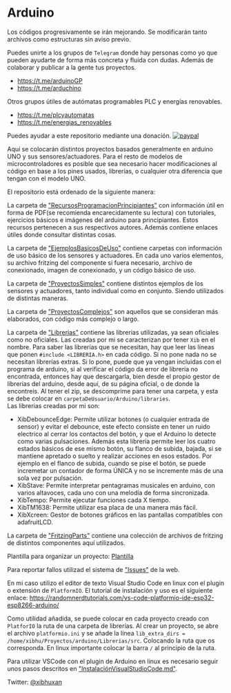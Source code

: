 
# Arduino
Los códigos progresivamente se irán mejorando. Se modificarán tanto archivos como estructuras sin aviso previo.

Puedes unirte a los grupos de `Telegram` donde hay personas como yo que pueden ayudarte de forma más concreta y fluida con dudas. Además de colaborar y publicar a la gente tus proyectos.

- https://t.me/arduinoGP
- https://t.me/arduchino

Otros grupos útiles de autómatas programables PLC y energías renovables.

- https://t.me/plcyautomatas
- https://t.me/energias_renovables


Puedes ayudar a este repositorio mediante una donación. [![paypal](https://www.paypalobjects.com/es_ES/ES/i/btn/btn_donateCC_LG.gif)](https://www.paypal.com/cgi-bin/webscr?cmd=_s-xclick&hosted_button_id=CZM8VWFAP5UUY&source=url)

Aquí se colocarán distintos proyectos basados generalmente en arduino UNO y sus sensores/actuadores. Para el resto de modelos de microcontroladores es posible que sea necesario hacer modificaciones al código en base a los pines usados, librerías, o cualquier otra diferencia que tengan con el modelo UNO.

El repositorio está ordenado de la siguiente manera:

La carpeta de ["RecursosProgramacionPrincipiantes"](RecursosProgramacionPrincipiantes) con información útil en forma de PDF(se recomienda encarecidamente su lectura) con tutoriales, ejercicios básicos e imágenes del arduino para principiantes. Estos recursos pertenecen a sus respectivos autores. Además contiene enlaces útiles donde consultar distintas cosas.

La carpeta de ["EjemplosBasicosDeUso"](EjemplosBasicosDeUso) contiene carpetas con información de uso básico de los sensores y actuadores. En cada uno varios elementos, su archivo fritzing del componente si fuera necesario, archivo de conexionado, imagen de conexionado, y un código básico de uso.

La carpeta de ["ProyectosSimples"](ProyectosSimples) contiene distintos ejemplos de los sensores y actuadores, tanto individual como en conjunto. Siendo utilizados de distintas maneras.

La carpeta de ["ProyectosComplejos"](ProyectosComplejos) son aquellos que se consideran más elaborados, con código más complejo o largo.

La carpeta de ["Librerias"](Librerias) contiene las librerias utilizadas, ya sean oficiales como no oficiales. Las creadas por mi se caracterizan por tener `Xib` en el nombre. Para saber las librerías que se necesitan, hay que leer las líneas que ponen `#include <LIBRERIA.h>` en cada código. Si no pone nada no se necesitan librerías extras. Si lo pone, puede que ya vengan incluidas con el programa de arduino, si al verificar el código da error de libreria no encontrada, entonces hay que descargarla, bien desde el propio gestor de librerias del arduino, desde aquí, de su página oficial, o de donde la encontreis. Al tener el zip, se descomprime para tener una carpeta, y esta se debe colocar en `carpetaDeUsuario/Arduino/libraries`.  
Las librerias creadas por mi son:  
- XibDebounceEdge: Permite utilizar botones (o cualquier entrada de sensor) y evitar el debounce, este efecto consiste en tener un ruido electrico al cerrar los contactos del botón, y que el Arduino lo detecte como varias pulsaciones. Además esta librería permite leer los cuatro estados básicos de ese mismo botón, su flanco de subida, bajada, si se mantiene apretado o suelto y realizar acciones en esos estados. Por ejemplo en el flanco de subida, cuando se pise el botón, se puede incremetar un contador de forma ÚNICA y no se incremente más de una sola vez por pulsación.
- XibStave: Permite interpretar pentagramas musicales en arduino, con varios altavoces, cada uno con una melodía de forma sincronizada.
- XibTempo: Permite ejecutar funciones cada X tiempo.
- XibTM1638: Permite utilizar esa placa de una manera más fácil.
- XibXcreen: Gestor de botones gráficos en las pantallas compatibles con adafruitLCD.

La carpeta de ["FritzingParts"](FritzingParts) contiene una colección de archivos de fritzing de distintos componentes aquí utilizados.

Plantilla para organizar un proyecto: [Plantilla](https://github.com/Xibhu/Tutoriales/tree/master/Programacion/General)

Para reportar fallos utilizad el sistema de ["Issues"](https://github.com/Xibhu/Arduino/issues) de la web.

En mi caso utilizo el editor de texto Visual Studio Code en linux con el plugin o extensión de `PlatformIO`. El tutorial de instalación y uso es el siguiente enlace: https://randomnerdtutorials.com/vs-code-platformio-ide-esp32-esp8266-arduino/

Como utilidad añadida, se puede colocar en cada proyecto creado con `PlatforIO` la ruta de una carpeta de librerías. Al crear un proyecto, se abre el archivo `platformio.ini` y se añade la línea `lib_extra_dirs = /home/xibhu/Proyectos/arduino/Librerias/src`. Colocando la ruta que os corresponda. En linux importante colocar la barra `/` al principio de la ruta.

Para utilizar VSCode con el plugin de Arduino en linux es necesario seguir unos pasos descritos en ["InstalaciónVisualStudioCode.md"](InstalaciónVisualStudioCode.md).

Twitter: [@xibhuxan](https://twitter.com/xibhuxan)
